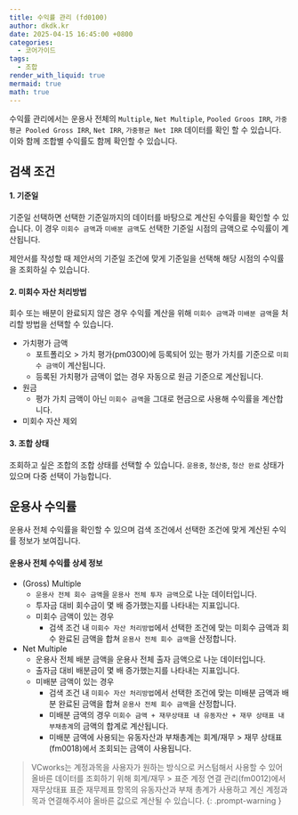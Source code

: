 ```yaml
---
title: 수익률 관리 (fd0100)
author: dkdk.kr
date: 2025-04-15 16:45:00 +0800
categories:
  - 코어가이드
tags:
  - 조합
render_with_liquid: true
mermaid: true
math: true
---
```

수익률 관리에서는 운용사 전체의 `Multiple`, `Net Multiple`, `Pooled Groos IRR`, `가중 평균 Pooled Gross IRR`, `Net IRR`, `가중평균 Net IRR` 데이터를 확인 할 수 있습니다. 이와 함께 조합별 수익률도 함께 확인할 수 있습니다.

## 검색 조건 

#### 1. 기준일
기준일 선택하면 선택한 기준일까지의 데이터를 바탕으로 계산된 수익률을 확인할 수 있습니다. 이 경우 `미회수 금액`과 `미배분 금액`도 선택한 기준일 시점의 금액으로 수익률이 계산됩니다. 

제안서를 작성할 때 제안서의 기준일 조건에 맞게 기준일을 선택해 해당 시점의 수익률을 조회하실 수 있습니다. 

#### 2. 미회수 자산 처리방법
회수 또는 배분이 완료되지 않은 경우 수익률 계산을 위해 `미회수 금액`과 `미배분 금액`을 처리할 방법을 선택할 수 있습니다. 

- 가치평가 금액
	- 포트폴리오 > 가치 평가(pm0300)에 등록되어 있는 평가 가치를 기준으로 `미회수 금액`이 계산됩니다. 
	- 등록된 가치평가 금액이 없는 경우 자동으로 원금 기준으로 계산됩니다. 
- 원금
	- 평가 가치 금액이 아닌 `미회수 금액`을 그대로 현금으로 사용해 수익률을 계산합니다. 
- 미회수 자산 제외

#### 3. 조합 상태
조회하고 싶은 조합의 조합 상태를 선택할 수 있습니다. `운용중`, `청산중`, `청산 완료` 상태가 있으며 다중 선택이 가능합니다. 

## 운용사 수익률
운용사 전체 수익률을 확인할 수 있으며 검색 조건에서 선택한 조건에 맞게 계산된 수익률 정보가 보여집니다. 

#### 운용사 전체 수익률 상세 정보
- (Gross) Multiple
	- `운용사 전체 회수 금액`을 `운용사 전체 투자 금액`으로 나눈 데이터입니다.
	- 투자금 대비 회수금이 몇 배 증가했는지를 나타내는 지표입니다.
	- 미회수 금액이 있는 경우
		- 검색 조건 내 `미회수 자산 처리방법`에서 선택한 조건에 맞는 미회수 금액과 회수 완료된 금액을 합쳐 `운용사 전체 회수 금액`을 산정합니다. 
- Net Multiple
	- 운용사 전체 배분 금액을 운용사 전체 출자 금액으로 나눈 데이터입니다.
	- 출자금 대비 배분금이 몇 배 증가했는지를 나타내는 지표입니다.
	- 미배분 금액이 있는 경우
		- 검색 조건 내 `미회수 자산 처리방법`에서 선택한 조건에 맞는 미배분 금액과 배분 완료된 금액을 합쳐 `운용사 전체 회수 금액`을 산정합니다.
		- 미배분 금액의 경우 `미회수 금액 + 재무상태표 내 유동자산 + 재무 상태표 내 부채총계`의 금액의 합계로 계산됩니다. 
		- 미배분 금액에 사용되는 유동자산과 부채총계는 회계/재무 > 재무 상태표(fm0018)에서 조회되는 금액이 사용됩니다.

> VCworks는 계정과목을 사용자가 원하는 방식으로 커스텀해서 사용할 수 있어 올바른 데이터를 조회하기 위해 회계/재무 > 표준 계정 연결 관리(fm0012)에서 재무상태표 표준 재무제표 항목의 유동자산과 부채 총계가 사용하고 계신 계정과목과 연결해주셔야 올바른 값으로 계산될 수 있습니다. 
{: .prompt-warning }



